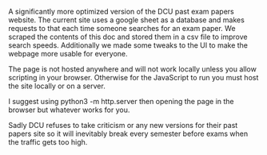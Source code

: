 A significantly more optimized version of the DCU past exam papers website. The current site uses a google sheet as a database and makes requests to that each time someone searches for an exam paper. We scraped the contents of this doc and stored them in a csv file to improve search speeds. Additionally we made some tweaks to the UI to make the webpage more usable for everyone.

The page is not hosted anywhere and will not work locally unless you allow scripting in your browser. Otherwise for the JavaScript to run you must host the site locally or on a server.

I suggest using python3 -m http.server then opening the page in the browser but whatever works for you.


Sadly DCU refuses to take criticism or any new versions for their past papers site so it will inevitably break every semester before exams when the traffic gets too high.
